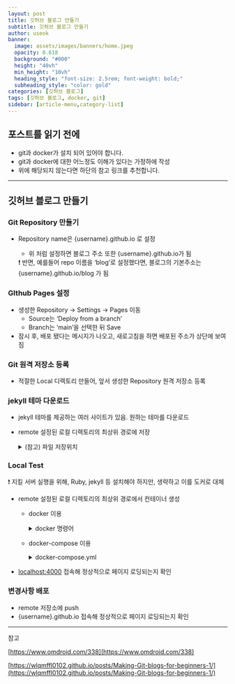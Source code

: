 ```yaml
---
layout: post
title: 깃허브 블로그 만들기
subtitle: 깃허브 블로그 만들기
author: useok
banner:
  image: assets/images/banners/home.jpeg
  opacity: 0.618
  background: "#000"
  height: "40vh"
  min_height: "10vh"
  heading_style: "font-size: 2.5rem; font-weight: bold;"
  subheading_style: "color: gold"
categories: [깃허브 블로그]
tags: [깃허브 블로그, docker, git]
sidebar: [article-menu,category-list] 
---
```


## 포스트를 읽기 전에
- git과 docker가 설치 되어 있어야 합니다.<br>
- git과 docker에 대한 어느정도 이해가 있다는 가정하에 작성<br>
- 위에 해당되지 않는다면 하단의 참고 링크를 추천합니다.


---

## 깃허브 블로그 만들기

### Git Repository 만들기

- Repository name은 {username}.github.io 로 설정
    - 위 처럼 설정하면 블로그 주소 또한 {username}.github.io가 됨
    
    <aside>
    ❗ 반면, 예를들어 repo 이름을 ‘blog’로 설정했다면, 블로그의 기본주소는 {username}.github.io/blog 가 됨
    
    </aside>
    

### GIthub Pages 설정

- 생성한 Repository → Settings → Pages 이동
    - Source는 ‘Deploy from a branch’
    - Branch는 ‘main’을 선택한 뒤 Save
- 잠시 후, 배포 됐다는 메시지가 나오고, 새로고침을 하면 배포된 주소가 상단에 보여짐

### Git 원격 저장소 등록

- 적절한 Local 디렉토리 만들어, 앞서 생성한 Repository 원격 저장소 등록

### jekyll 테마 다운로드

- jekyll 테마를 제공하는 여러 사이트가 있음. 원하는 테마를 다운로드
- remote 설정된 로컬 디렉토리의 최상위 경로에 저장
    <details>   
    <summary>(참고) 파일 저장위치</summary>  
    <div markdown="1">    
          
    ![Untitled](/assets/images/postImages/2023-01-15-깃허브 블로그 만들기/Untitled.png)

    </div>
    </details>

        

### Local Test

<aside>
❗ 지킬 서버 실행을 위해, Ruby, jekyll 등 설치해야 하지만, 생략하고 이를 도커로 대체

</aside>

- remote 설정된 로컬 디렉토리의 최상위 경로에서 컨테이너 생성
    - docker 이용
        <details>  
        <summary>docker 명령어</summary>  
        <div markdown="1">    

        `docker run -itd -v $PWD:/srv/jekyll -p 4000:4000 --name gitBlog jekyll/jekyll:4.2.2 jekyll serve --livereload`

        </div>
        </details>

        


    - docker-compose 이용
      <details>
      <summary>docker-compose.yml</summary> 
      <div markdown="1">    
      ```yaml
      version: "3"
      services:
        jekyll:
          container_name: gitBlog
          image: jekyll/jekyll:4.2.2
          ports:
            - 4000:4000
          volumes:
            - $PWD:/srv/jekyll
          command: jekyll serve --livereload
      ```
      `docker-compose up`
      </div>
      </details>
        
        
- [localhost:4000](http://localhost:4000) 접속해 정상적으로 페이지 로딩되는지 확인

### 변경사항 배포

- remote 저장소에 push
- {username}.github.io 접속해 정상적으로 페이지 로딩되는지 확인


---

참고

[https://www.omdroid.com/338](https://www.omdroid.com/338)

[https://wlqmffl0102.github.io/posts/Making-Git-blogs-for-beginners-1/](https://wlqmffl0102.github.io/posts/Making-Git-blogs-for-beginners-1/)